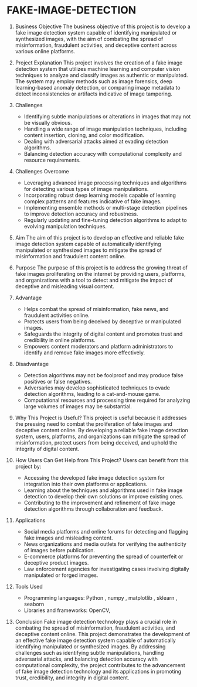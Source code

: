 # FAKE-IMAGE-DETECTION

1. Business Objective
   The business objective of this project is to develop a fake image detection system capable of identifying manipulated or synthesized images, with the aim of combating the spread of misinformation, fraudulent activities, and deceptive content across various online platforms.

2. Project Explanation
   This project involves the creation of a fake image detection system that utilizes machine learning and computer vision techniques to analyze and classify images as authentic or manipulated. The system may employ methods such as image forensics, deep learning-based anomaly detection, or comparing image metadata to detect inconsistencies or artifacts indicative of image tampering.

3. Challenges
   - Identifying subtle manipulations or alterations in images that may not be visually obvious.
   - Handling a wide range of image manipulation techniques, including content insertion, cloning, and color modification.
   - Dealing with adversarial attacks aimed at evading detection algorithms.
   - Balancing detection accuracy with computational complexity and resource requirements.

4. Challenges Overcome
   - Leveraging advanced image processing techniques and algorithms for detecting various types of image manipulations.
   - Incorporating robust deep learning models capable of learning complex patterns and features indicative of fake images.
   - Implementing ensemble methods or multi-stage detection pipelines to improve detection accuracy and robustness.
   - Regularly updating and fine-tuning detection algorithms to adapt to evolving manipulation techniques.

5. Aim
   The aim of this project is to develop an effective and reliable fake image detection system capable of automatically identifying manipulated or synthesized images to mitigate the spread of misinformation and fraudulent content online.

6. Purpose
   The purpose of this project is to address the growing threat of fake images proliferating on the internet by providing users, platforms, and organizations with a tool to detect and mitigate the impact of deceptive and misleading visual content.

7. Advantage
   - Helps combat the spread of misinformation, fake news, and fraudulent activities online.
   - Protects users from being deceived by deceptive or manipulated images.
   - Safeguards the integrity of digital content and promotes trust and credibility in online platforms.
   - Empowers content moderators and platform administrators to identify and remove fake images more effectively.

8. Disadvantage
   - Detection algorithms may not be foolproof and may produce false positives or false negatives.
   - Adversaries may develop sophisticated techniques to evade detection algorithms, leading to a cat-and-mouse game.
   - Computational resources and processing time required for analyzing large volumes of images may be substantial.

9. Why This Project is Useful?
   This project is useful because it addresses the pressing need to combat the proliferation of fake images and deceptive content online. By developing a reliable fake image detection system, users, platforms, and organizations can mitigate the spread of misinformation, protect users from being deceived, and uphold the integrity of digital content.

10. How Users Can Get Help from This Project?
    Users can benefit from this project by:
    - Accessing the developed fake image detection system for integration into their own platforms or applications.
    - Learning about the techniques and algorithms used in fake image detection to develop their own solutions or improve existing ones.
    - Contributing to the improvement and refinement of fake image detection algorithms through collaboration and feedback.

11. Applications
    - Social media platforms and online forums for detecting and flagging fake images and misleading content.
    - News organizations and media outlets for verifying the authenticity of images before publication.
    - E-commerce platforms for preventing the spread of counterfeit or deceptive product images.
    - Law enforcement agencies for investigating cases involving digitally manipulated or forged images.

12. Tools Used
    - Programming languages: Python , numpy , matplotlib , sklearn , seaborn
    - Libraries and frameworks: OpenCV,
13. Conclusion
    Fake image detection technology plays a crucial role in combating the spread of misinformation, fraudulent activities, and deceptive content online. This project demonstrates the development of an effective fake image detection system capable of automatically identifying manipulated or synthesized images. By addressing challenges such as identifying subtle manipulations, handling adversarial attacks, and balancing detection accuracy with computational complexity, the project contributes to the advancement of fake image detection technology and its applications in promoting trust, credibility, and integrity in digital content.
